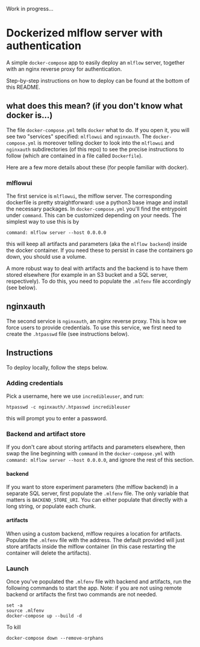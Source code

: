 Work in progress...

# Dockerized mlflow server with authentication
A simple `docker-compose` app to easily deploy an `mlflow` server, together with an nginx reverse proxy for authentication.

Step-by-step instructions on how to deploy can be found at the bottom of this README.

## what does this mean? (if you don't know what docker is...)
The file `docker-compose.yml` tells `docker` what to do.
If you open it, you will see two "services" specified: `mlflowui` and `nginxauth`.
The `docker-compose.yml` is moreover telling docker to look into the `mlflowui` and `nginxauth` subdirectories (of this repo) to see the precise instructions to follow (which are contained in a file called `Dockerfile`).

Here are a few more details about these (for people familiar with docker).

### mlflowui
The first service is `mlflowui`, the mlflow server.
The corresponding dockerfile is pretty straightforward: use a python3 base image and install the necessary packages.
In `docker-compose.yml` you'll find the entrypoint under `command`.
This can be customized depending on your needs.
The simplest way to use this is by
```
command: mlflow server --host 0.0.0.0
```
this will keep all artifacts and parameters (aka the `mlflow backend`) inside the docker container.
If you need these to persist in case the containers go down, you should use a volume.

A more robust way to deal with artifacts and the backend is to have them stored elsewhere (for example in an S3 bucket and a SQL server, respectively).
To do this, you need to populate the `.mlfenv` file accordingly (see below).

## nginxauth
The second service is `nginxauth`, an nginx reverse proxy.
This is how we force users to provide credentials.
To use this service, we first need to create the `.htpasswd` file (see instructions below).


## Instructions
To deploy locally, follow the steps below.

### Adding credentials
Pick a username, here we use `incredibleuser`, and run:
```
htpasswd -c nginxauth/.htpasswd incredibleuser
```
this will prompt you to enter a password.

### Backend and artifact store
If you don't care about storing artifacts and parameters elsewhere, then swap the line beginning with `command` in the `docker-compose.yml` with `command: mlflow server --host 0.0.0.0`, and ignore the rest of this section.

#### backend
If you want to store experiment parameters (the mlflow backend) in a separate SQL server, first populate the `.mlfenv` file.
The only variable that matters is `BACKEND_STORE_URI`.
You can either populate that directly with a long string, or populate each chunk.

#### artifacts
When using a custom backend, mlflow requires a location for artifacts.
Populate the `.mlfenv` file with the address.
The default provided will just store artifacts inside the mlflow container (in this case restarting the container will delete the artifacts).

### Launch
Once you've populated the `.mlfenv` file with backend and artifacts, run the following commands to start the app.
Note: if you are not using remote backend or artifacts the first two commands are not needed.

```
set -a
source .mlfenv
docker-compose up --build -d
```

To kill
```
docker-compose down --remove-orphans
```
